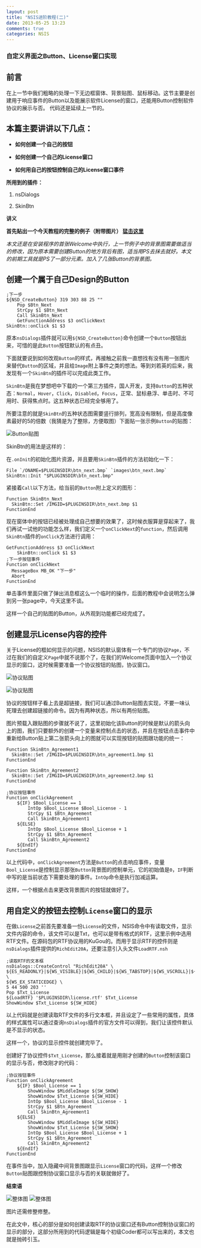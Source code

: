 ```yaml
---
layout: post
title: "NSIS进阶教程(二)"
date: 2013-05-25 13:23
comments: true
categories: NSIS
---
```

### 自定义界面之Button、License窗口实现 ###

## 前言 ##
>
在上一节中我们粗略的处理一下无边框窗体、背景贴图、鼠标移动。这节主要是创建用于响应事件的Button以及能展示软件License的窗口，还能用Button控制软件协议的展示与否。
代码还是延续上一节的。


## 本篇主要讲讲以下几点： ##

+ **如何创建一个自己的按钮**

+ **如何创建一个自己的License窗口**

+ **如何用自己的按钮控制自己的License窗口事件**

**所用到的插件：**

1. nsDialogs

2. SkinBtn

<!--more-->

**讲义**

**首先贴出一个今天教程的完整的例子（附带图片） [猛击这里][1]**

*本文还是在安装程序的首张Welcome中执行，上一节例子中的背景图需要做适当的修改，因为原本需要创建Button的地方背后有图，适当用PS去抹去就好。本文的前期工具就是PS了一部分元素。加入了几张Button的背景图。*

## 创建一个属于自己Design的Button ##

	;下一步
    ${NSD_CreateButton} 319 303 88 25 ""
        Pop $Btn_Next
        StrCpy $1 $Btn_Next
        Call SkinBtn_Next
        GetFunctionAddress $3 onClickNext
    SkinBtn::onClick $1 $3
原本`nsDialogs`插件就可以用`${NSD_CreateButton}`命令创建一个`Button`按钮出来，可惜的是此`Button`按钮默认的有点丑。

下面就要说到如何改观`Button`的样式，再接触之前我一直想找有没有用一张图片来替代`Button`的区域，并且给`Image`附上事件之类的想法。等到刘若英的后来，我发现有一个`SkinBtn`的插件可以完成此类工作。

`SkinBtn`是我在梦想吧中下载的一个第三方插件，国人开发，支持`Button`的五种状态：`Normal`，`Hover`，`Click`，`Disabled`，`Focus`，正常、鼠标悬浮、单击时、不可用时、获得焦点时。这五种状态已经完全够用了。

所要注意的就是`SkinBtn`的五种状态图需要竖行排列，宽高没有限制，但是高度像素最好的5的倍数（我猜是为了整除，方便取图）下面贴一张示例`Button`的贴图：

![Button贴图][2]

SkinBtn的用法是这样的：

在`.onInit`的初始化图片资源，并且要用`SkinBtn`插件的方法初始化一下：

 

	File `/ONAME=$PLUGINSDIR\btn_next.bmp` `images\btn_next.bmp`
	SkinBtn::Init "$PLUGINSDIR\btn_next.bmp"
紧接着`Call`以下方法，给当前的`Button`附上定义的图形：

	Function SkinBtn_Next
	  SkinBtn::Set /IMGID=$PLUGINSDIR\btn_next.bmp $1
	FunctionEnd
现在窗体中的按钮已经被处理成自己想要的效果了，这时候衣服算是穿起来了，我们再试一试他的功能怎么样，我们定义一个`onClickNext`的`function`，然后调用`SkinBtn`插件的`onClick`方法进行调用：

	GetFunctionAddress $3 onClickNext
	    SkinBtn::onClick $1 $3
	;下一步按钮事件
	Function onClickNext
	  MessageBox MB_OK "下一步"
	  Abort
	FunctionEnd
单击事件里面只做了弹出消息框这么一个临时的操作，后面的教程中会说明怎么弹到另一张page中，今天这里不谈。

这样一个自己的贴图的Button，从外观到功能都已经完成了。

## 创建显示License内容的控件 ##

关于License的框如何显示的问题，NSIS的默认窗体有一个专门的协议`Page`，不过在我们的自定义`Page`中就不说那个了，在我们的Welcome页面中加入一个协议显示的窗口，这时候需要准备一个协议按钮的贴图，协议窗口。

![协议贴图][3]

![协议贴图][4]

协议的按钮样子看上去是超链接，我们可以通过Button贴图去实现，不要一味认死理去创建超链接的命令。因为有两种状态，所以有两份贴图。

图片预载入跟贴图的步骤就不说了，这里初始化该Button的时候是默认的箭头向上的图，我们只要额外的创建一个变量来控制点击的状态，并且在按钮点击事件中重新给Button贴上第二张箭头向上的图就可以实现按钮的贴图跟功能的统一：

	Function SkinBtn_Agreement1
	  SkinBtn::Set /IMGID=$PLUGINSDIR\btn_agreement1.bmp $1
	FunctionEnd
                                                                                                  
	Function SkinBtn_Agreement2
	  SkinBtn::Set /IMGID=$PLUGINSDIR\btn_agreement2.bmp $1
	FunctionEnd
                                                                                                  
	;协议按钮事件
	Function onClickAgreement
	    ${IF} $Bool_License == 1
	        IntOp $Bool_License $Bool_License - 1
	        StrCpy $1 $Btn_Agreement
	        Call SkinBtn_Agreement1
	    ${ELSE}
	        IntOp $Bool_License $Bool_License + 1
	        StrCpy $1 $Btn_Agreement
	        Call SkinBtn_Agreement2
	    ${EndIf}
	FunctionEnd
以上代码中，`onClickAgreement`方法是`Button`的点击响应事件，变量`Bool_License`是控制显示那张`Button`背景图的控制单元，它的初始值是`0`，`IF`判断中写的是当前状态下需要处理的事件。`IntOp`命令是执行加减运算。

这样，一个根据点击来更改背景图片的按钮就做好了。

## 用自定义的按钮去控制`License`窗口的显示 ##

在做`License`之前首先要准备一份`License`的文件，NSIS命令中有读取文件，显示文件内容的命令，该文件可以是Txt，也可以是带有格式的RTF，这里示例中选用RTF文件。在源码包的RTF协议用的KuGou的。而用于显示RTF的控件则是`nsDialogs`插件提供的`RichEdit20A`，还要注意引入头文件`LoadRTF.nsh`

	;读取RTF的文本框
    nsDialogs::CreateControl "RichEdit20A" \
    ${ES_READONLY}|${WS_VISIBLE}|${WS_CHILD}|${WS_TABSTOP}|${WS_VSCROLL}|${ES_MULTILINE}|${ES_WANTRETURN} \
    ${WS_EX_STATICEDGE} \
    5 44 500 203 ''
    Pop $Txt_License
    ${LoadRTF} '$PLUGINSDIR\license.rtf' $Txt_License
    ShowWindow $Txt_License ${SW_HIDE}
以上代码就是创建读取RTF文件的多行文本框，并且设定了一些常用的属性，具体的样式属性可以通过查询`nsDialogs`插件的官方文件可以得到，我们让该控件默认是不显示的状态。

这样一个，协议的显示控件就创建完毕了。

创建好了协议控件`$Txt_License`，那么接着就是用刚才创建的`Button`控制该窗口的显示与否，修改刚才的代码：

	;协议按钮事件
	Function onClickAgreement
	    ${IF} $Bool_License == 1
	        ShowWindow $MiddleImage ${SW_SHOW}
	        ShowWindow $Txt_License ${SW_HIDE}
	        IntOp $Bool_License $Bool_License - 1
	        StrCpy $1 $Btn_Agreement
	        Call SkinBtn_Agreement1
	    ${ELSE}
	        ShowWindow $MiddleImage ${SW_HIDE}
	        ShowWindow $Txt_License ${SW_SHOW}
	        IntOp $Bool_License $Bool_License + 1
	        StrCpy $1 $Btn_Agreement
	        Call SkinBtn_Agreement2
	    ${EndIf}
	FunctionEnd

在事件当中，加入隐藏中间背景图跟显示`License`窗口的代码，这样一个修改`Button`贴图跟控制协议窗口显示与否的关联就做好了。

**结束语**

![整体图][5]
![整体图][6]





图片还需修整修整。

在此文中，核心的部分是如何创建读取RTF的协议窗口还有Button控制协议窗口的显示的部分，这部分所用到的代码逻辑是每个初级Coder都可以写出来的，本文也就是抛砖引玉。

[1]: https://github.com/nicecai/nsissource/tree/master/2 "例子下载"
[2]: http://m1.img.libdd.com/farm5/247/02C129DE5A48EEB00210DA62142D77F7_88_125.jpg "Button贴图"
[3]: http://m3.img.libdd.com/farm5/177/FC7EB1FC677FFC6327EECA787CE628B1_95_75.jpg "协议贴图"
[4]: http://m2.img.libdd.com/farm4/18/9D7F4E4676411D39EEEEA26CFCA46312_95_75.jpg "协议贴图"

[5]: http://m3.img.libdd.com/farm5/228/0A8488AC09A0817F2629BC3AAE6C29E4_515_352.JPEG "整体图"
[6]: http://m1.img.libdd.com/farm5/40/EF24BBA77B190D6A60852983C5A46828_515_352.JPEG "整体图"
